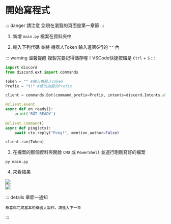 # 開始寫程式


::: danger 請注意
您現在瀏覽的頁面是第一章節
:::


1. 新增 `main.py` 檔案在資料夾中

2. 輸入下列代碼 並將 機器人Token 輸入進第6行的 `""` 內


::: warning 溫馨提醒
複製完要記得儲存喔！VSCode快捷按鈕是 `Ctrl` + `S`
:::

```py
import discord
from discord.ext import commands

Token = "" #輸入機器人Token
Prefix = "t!" #修改為要的Prefix

client = commands.Bot(command_prefix=Prefix, intents=discord.Intents.all())

@client.event
async def on_ready():
    print('BOT READY')
    
@client.command()
async def ping(ctx):
    await ctx.reply("Pong!", mention_author=False)

client.run(Token)
```

3. 在檔案的那個資料夾開啟 `CMD` 或 `PowerShell` 並運行剛剛寫好的檔案

```bash:no-line-numbers
py main.py
```

4. 來看結果

<img src="/code/py/codepy-1.png" />
<br>
<img src="/code/py/codepy-2.png" />

::: details 章節一通知
```:no-line-numbers
恭喜你完成基本的機器人製作，請進入下一章
```
:::



